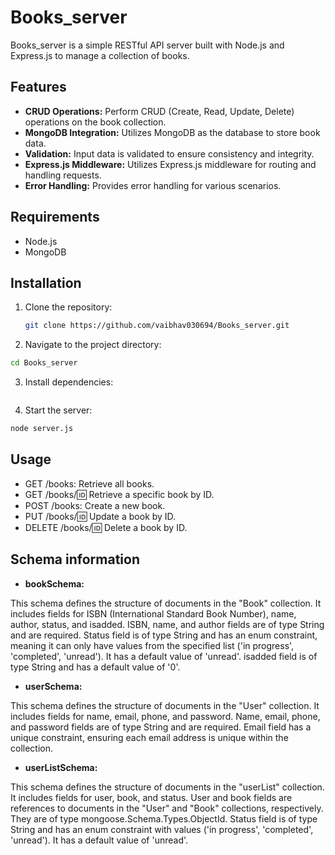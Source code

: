 # Books_server

Books_server is a simple RESTful API server built with Node.js and Express.js to manage a collection of books.

## Features

- **CRUD Operations:** Perform CRUD (Create, Read, Update, Delete) operations on the book collection.
- **MongoDB Integration:** Utilizes MongoDB as the database to store book data.
- **Validation:** Input data is validated to ensure consistency and integrity.
- **Express.js Middleware:** Utilizes Express.js middleware for routing and handling requests.
- **Error Handling:** Provides error handling for various scenarios.

## Requirements

- Node.js
- MongoDB

## Installation

1. Clone the repository:

   ```bash
   git clone https://github.com/vaibhav030694/Books_server.git
   ```

2. Navigate to the project directory:

```bash
cd Books_server
```
3. Install dependencies:

```npm install
```

4. Start the server:

```bash
node server.js
```

## Usage
- GET /books: Retrieve all books.
- GET /books/:id: Retrieve a specific book by ID.
- POST /books: Create a new book.
- PUT /books/:id: Update a book by ID.
- DELETE /books/:id: Delete a book by ID.

## Schema information 
- **bookSchema:**

This schema defines the structure of documents in the "Book" collection.
It includes fields for ISBN (International Standard Book Number), name, author, status, and isadded.
ISBN, name, and author fields are of type String and are required.
Status field is of type String and has an enum constraint, meaning it can only have values from the specified list ('in progress', 'completed', 'unread'). It has a default value of 'unread'.
isadded field is of type String and has a default value of '0'.

- **userSchema:**

This schema defines the structure of documents in the "User" collection.
It includes fields for name, email, phone, and password.
Name, email, phone, and password fields are of type String and are required.
Email field has a unique constraint, ensuring each email address is unique within the collection.

- **userListSchema:**

This schema defines the structure of documents in the "userList" collection.
It includes fields for user, book, and status.
User and book fields are references to documents in the "User" and "Book" collections, respectively. They are of type mongoose.Schema.Types.ObjectId.
Status field is of type String and has an enum constraint with values ('in progress', 'completed', 'unread'). It has a default value of 'unread'.

